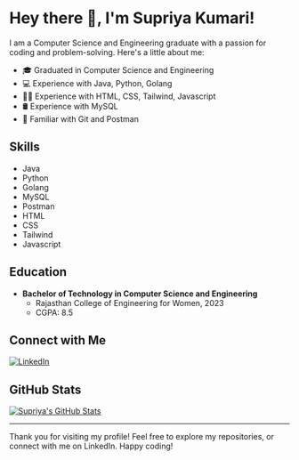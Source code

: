 # Hey there 👋, I'm Supriya Kumari! 

I am a Computer Science and Engineering graduate with a passion for coding and problem-solving. Here's a little about me:

- 🎓 Graduated in Computer Science and Engineering
- 💻 Experience with Java, Python, Golang
- 🧑‍💻 Experience with HTML, CSS, Tailwind, Javascript 
- 🛢️ Experience with MySQL
- 🧰 Familiar with Git and Postman

## Skills

-  Java
-  Python
-  Golang
-  MySQL
-  Postman
-  HTML
-  CSS
-  Tailwind 
-  Javascript

## Education

- **Bachelor of Technology in Computer Science and Engineering**
  - Rajasthan College of Engineering for Women, 2023
  - CGPA: 8.5

## Connect with Me

[![LinkedIn](https://img.shields.io/badge/LinkedIn-Supriya%20Kumari-blue)](https://www.linkedin.com/in/supriya--kumari)

## GitHub Stats

[![Supriya's GitHub Stats](https://github-readme-stats.vercel.app/api?username=Supriya2kumari&show_icons=true&hide=prs&theme=radical)](https://github.com/Supriya2kumari)

---

Thank you for visiting my profile! Feel free to explore my repositories, or connect with me on LinkedIn. Happy coding! 
